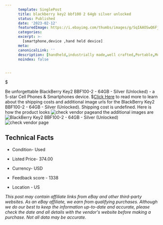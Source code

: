 ```yaml
---
      template: SinglePost
      title: blackberry key2 bbf100 2 64gb silver unlocked 
      status: Published
      date: '2023-02-12'
      featuredImage: https://i.ebayimg.com/thumbs/images/g/SqIAAOSwQ6Fjl2cG/s-l225.jpg
      categories: 
      excerpt: >-
        [smartphone,device ,hand held device]
      meta:
      canonicalLink: ''
      description: [handheld,industrially made,well crafted,Portable,Mobile,Compact,Convenient,Lightweight,Maneuverable,Man-portable,Miniature,Carriable,Hand-held,Light,Holdable,Transportable,Mobile device,Pocket-sized,On-the-go,Wireless,Cordless,Compact size,Convenient size, smartphone,device ,hand held device]
      noindex: false
      
        
---
```

$

Be unforgettable BlackBerry Key2 BBF100-2 - 64GB - Silver (Unlocked) - a 5-star Cell Phones & Smartphones device.
$[Click Here](https://www.ebay.com/itm/175598715619?hash=item28e27fc2e3%3Ag%3ASqIAAOSwQ6Fjl2cG&mkevt=1&mkcid=1&mkrid=711-53200-19255-0&campid=%253CePNCampaignId%253E&customid=%253CreferenceId%253E&toolid=10049) to read more to learn about the shipping costs and additional image urls for the BlackBerry Key2 BBF100-2 - 64GB - Silver (Unlocked). Shipping cost is undefined. Here is how the product looks ![check vendor page](https://i.ebayimg.com/thumbs/images/g/SqIAAOSwQ6Fjl2cG/s-l225.jpg)and the additional images are![BlackBerry Key2 BBF100-2 - 64GB - Silver (Unlocked)](https://i.ebayimg.com/images/g/SqIAAOSwQ6Fjl2cG/s-l1600.jpg)![check vendor page](https://origin-galleryplus.ebayimg.com/ws/web/175598715619_2_0_1/225x225.jpg,https://origin-galleryplus.ebayimg.com/ws/web/175598715619_3_0_1/225x225.jpg,https://origin-galleryplus.ebayimg.com/ws/web/175598715619_4_0_1/225x225.jpg,https://origin-galleryplus.ebayimg.com/ws/web/175598715619_5_0_1/225x225.jpg,https://origin-galleryplus.ebayimg.com/ws/web/175598715619_6_0_1/225x225.jpg)



 ## Technical Facts 



     
      

 - Condition- Used 


      

 - Listed Price- 374.00 


      

 - Currency- USD 


      

 - Feedback score - 1338 


      

 - Location - US 


      
      

 *_This post may contain affiliate links from eBay and other third-party websites. As an eBay affiliate, we earn from qualifying purchases. Although we do our best to keep the information up-to-date and accurate, please check the date and all details with the vendor's website before making a purchase. Not all data may be accurate._*






